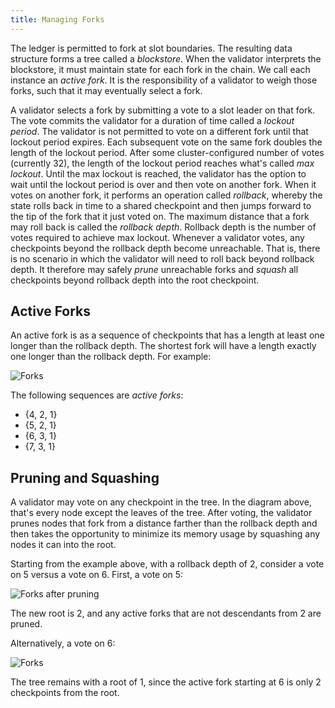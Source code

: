 ```yaml
---
title: Managing Forks
---
```


The ledger is permitted to fork at slot boundaries. The resulting data structure forms a tree called a _blockstore_. When the validator interprets the blockstore, it must maintain state for each fork in the chain. We call each instance an _active fork_. It is the responsibility of a validator to weigh those forks, such that it may eventually select a fork.

A validator selects a fork by submitting a vote to a slot leader on that fork. The vote commits the validator for a duration of time called a _lockout period_. The validator is not permitted to vote on a different fork until that lockout period expires. Each subsequent vote on the same fork doubles the length of the lockout period. After some cluster-configured number of votes \(currently 32\), the length of the lockout period reaches what's called _max lockout_. Until the max lockout is reached, the validator has the option to wait until the lockout period is over and then vote on another fork. When it votes on another fork, it performs an operation called _rollback_, whereby the state rolls back in time to a shared checkpoint and then jumps forward to the tip of the fork that it just voted on. The maximum distance that a fork may roll back is called the _rollback depth_. Rollback depth is the number of votes required to achieve max lockout. Whenever a validator votes, any checkpoints beyond the rollback depth become unreachable. That is, there is no scenario in which the validator will need to roll back beyond rollback depth. It therefore may safely _prune_ unreachable forks and _squash_ all checkpoints beyond rollback depth into the root checkpoint.

## Active Forks

An active fork is as a sequence of checkpoints that has a length at least one longer than the rollback depth. The shortest fork will have a length exactly one longer than the rollback depth. For example:

![Forks](/img/forks.svg)

The following sequences are _active forks_:

- {4, 2, 1}
- {5, 2, 1}
- {6, 3, 1}
- {7, 3, 1}

## Pruning and Squashing

A validator may vote on any checkpoint in the tree. In the diagram above, that's every node except the leaves of the tree. After voting, the validator prunes nodes that fork from a distance farther than the rollback depth and then takes the opportunity to minimize its memory usage by squashing any nodes it can into the root.

Starting from the example above, with a rollback depth of 2, consider a vote on 5 versus a vote on 6. First, a vote on 5:

![Forks after pruning](/img/forks-pruned.svg)

The new root is 2, and any active forks that are not descendants from 2 are pruned.

Alternatively, a vote on 6:

![Forks](/img/forks-pruned2.svg)

The tree remains with a root of 1, since the active fork starting at 6 is only 2 checkpoints from the root.
